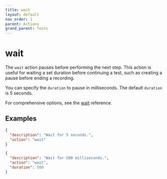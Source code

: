 ```yaml
---
title: wait
layout: default
nav_order: 1
parent: Actions
grand_parent: Tests
---
```


# wait

The `wait` action pauses before performing the next step. This action is useful for waiting a set duration before continuing a test, such as creating a pause before ending a recording.

You can specify the `duration` to pause in milliseconds. The default `duration` is 5 seconds.

For comprehensive options, see the [wait](/reference/schemas/wait) reference.

## Examples

```json
{
  "description": "Wait for 5 seconds.",
  "action": "wait"
}
```

```json
{
  "description": "Wait for 500 milliseconds.",
  "action": "wait",
  "duration": 500
}
```
